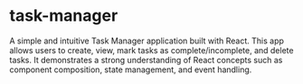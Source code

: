 # task-manager
A simple and intuitive Task Manager application built with React. This app allows users to create, view, mark tasks as complete/incomplete, and delete tasks. It demonstrates a strong understanding of React concepts such as component composition, state management, and event handling.
